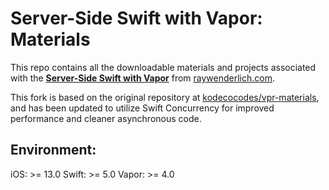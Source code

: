 # Server-Side Swift with Vapor: Materials

This repo contains all the downloadable materials and projects associated with the **[Server-Side Swift with Vapor](https://www.raywenderlich.com/books/server-side-swift-with-vapor)** from [raywenderlich.com](https://www.raywenderlich.com).

This fork is based on the original repository at [kodecocodes/vpr-materials](https://github.com/kodecocodes/vpr-materials), and has been updated to utilize Swift Concurrency for improved performance and cleaner asynchronous code.

## Environment:
iOS: >= 13.0
Swift: >= 5.0
Vapor: >= 4.0
